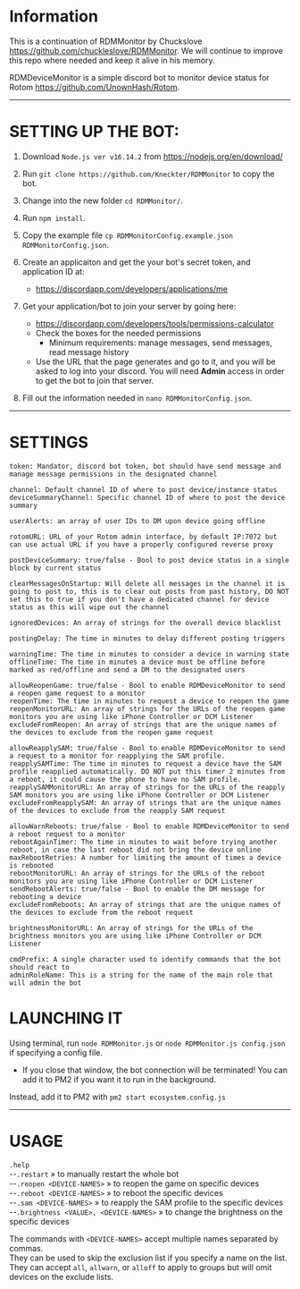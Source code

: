 # Information

This is a continuation of RDMMonitor by Chuckslove <https://github.com/chuckleslove/RDMMonitor>. We will continue to improve this repo where needed and keep it alive in his memory.

RDMDeviceMonitor is a simple discord bot to monitor device status for Rotom <https://github.com/UnownHash/Rotom>.

<hr />

# SETTING UP THE BOT:

1. Download `Node.js ver v16.14.2` from https://nodejs.org/en/download/

2. Run `git clone https://github.com/Kneckter/RDMMonitor` to copy the bot.

3. Change into the new folder `cd RDMMonitor/`.

4. Run `npm install`.

5. Copy the example file `cp RDMMonitorConfig.example.json RDMMonitorConfig.json`.

6. Create an applicaiton and get the your bot's secret token, and application ID at:
   * https://discordapp.com/developers/applications/me

7. Get your application/bot to join your server by going here:
   * https://discordapp.com/developers/tools/permissions-calculator
   * Check the boxes for the needed permissions
     * Minimum requirements: manage messages, send messages, read message history
   * Use the URL that the page generates and go to it, and you will be asked to log into your discord. You will need **Admin** access in order to get the bot to join that server.

8. Fill out the information needed in `nano RDMMonitorConfig.json`.

<hr />

# SETTINGS
```
token: Mandator, discord bot token, bot should have send message and manage message permissions in the designated channel

channel: Default channel ID of where to post device/instance status
deviceSummaryChannel: Specific channel ID of where to post the device summary

userAlerts: an array of user IDs to DM upon device going offline

rotomURL: URL of your Rotom admin interface, by default IP:7072 but can use actual URL if you have a properly configured reverse proxy

postDeviceSummary: true/false - Bool to post device status in a single block by current status

clearMessagesOnStartup: Will delete all messages in the channel it is going to post to, this is to clear out posts from past history, DO NOT set this to true if you don't have a dedicated channel for device status as this will wipe out the channel

ignoredDevices: An array of strings for the overall device blacklist

postingDelay: The time in minutes to delay different posting triggers

warningTime: The time in minutes to consider a device in warning state
offlineTime: The time in minutes a device must be offline before marked as red/offline and send a DM to the designated users

allowReopenGame: true/false - Bool to enable RDMDeviceMonitor to send a reopen game request to a monitor
reopenTime: The time in minutes to request a device to reopen the game
reopenMonitorURL: An array of strings for the URLs of the reopen game monitors you are using like iPhone Controller or DCM Listener
excludeFromReopen: An array of strings that are the unique names of the devices to exclude from the reopen game request

allowReapplySAM: true/false - Bool to enable RDMDeviceMonitor to send a request to a monitor for reapplying the SAM profile.
reapplySAMTime: The time in minutes to request a device have the SAM profile reapplied automatically. DO NOT put this timer 2 minutes from a reboot, it could cause the phone to have no SAM profile. 
reapplySAMMonitorURL: An array of strings for the URLs of the reapply SAM monitors you are using like iPhone Controller or DCM Listener
excludeFromReapplySAM: An array of strings that are the unique names of the devices to exclude from the reapply SAM request

allowWarnReboots: true/false - Bool to enable RDMDeviceMonitor to send a reboot request to a monitor
rebootAgainTimer: The time in minutes to wait before trying another reboot, in case the last reboot did not bring the device online
maxRebootRetries: A number for limiting the amount of times a device is rebooted
rebootMonitorURL: An array of strings for the URLs of the reboot monitors you are using like iPhone Controller or DCM Listener
sendRebootAlerts: true/false - Bool to enable the DM message for rebooting a device
excludeFromReboots: An array of strings that are the unique names of the devices to exclude from the reboot request

brightnessMonitorURL: An array of strings for the URLs of the brightness monitors you are using like iPhone Controller or DCM Listener

cmdPrefix: A single character used to identify commands that the bot should react to
adminRoleName: This is a string for the name of the main role that will admin the bot
```

# LAUNCHING IT

Using terminal, run `node RDMMonitor.js` or `node RDMMonitor.js config.json` if specifying a config file.

   * If you close that window, the bot connection will be terminated! You can add it to PM2 if you want it to run in the background.

Instead, add it to PM2 with `pm2 start ecosystem.config.js`

<hr />

# USAGE

`.help`<br>
--`.restart`   »   to manually restart the whole bot<br>
--`.reopen <DEVICE-NAMES>`   »   to reopen the game on specific devices<br>
--`.reboot <DEVICE-NAMES>`   »   to reboot the specific devices<br>
--`.sam <DEVICE-NAMES>`   »   to reapply the SAM profile to the specific devices<br>
--`.brightness <VALUE>, <DEVICE-NAMES>`   »   to change the brightness on the specific devices<br>

The commands with `<DEVICE-NAMES>` accept multiple names separated by commas.<br>
They can be used to skip the exclusion list if you specify a name on the list.<br>
They can accept `all`, `allwarn`, or `alloff` to apply to groups but will omit devices on the exclude lists.